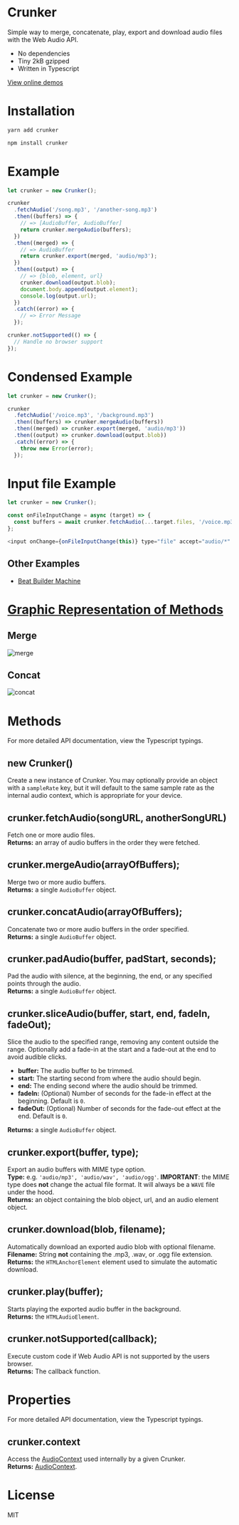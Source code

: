 # Crunker

Simple way to merge, concatenate, play, export and download audio files with the Web Audio API.

- No dependencies
- Tiny 2kB gzipped
- Written in Typescript

[View online demos](https://jaggad.github.io/crunker/examples/)

# Installation

```sh
yarn add crunker
```

```sh
npm install crunker
```

# Example

```javascript
let crunker = new Crunker();

crunker
  .fetchAudio('/song.mp3', '/another-song.mp3')
  .then((buffers) => {
    // => [AudioBuffer, AudioBuffer]
    return crunker.mergeAudio(buffers);
  })
  .then((merged) => {
    // => AudioBuffer
    return crunker.export(merged, 'audio/mp3');
  })
  .then((output) => {
    // => {blob, element, url}
    crunker.download(output.blob);
    document.body.append(output.element);
    console.log(output.url);
  })
  .catch((error) => {
    // => Error Message
  });

crunker.notSupported(() => {
  // Handle no browser support
});
```

# Condensed Example

```javascript
let crunker = new Crunker();

crunker
  .fetchAudio('/voice.mp3', '/background.mp3')
  .then((buffers) => crunker.mergeAudio(buffers))
  .then((merged) => crunker.export(merged, 'audio/mp3'))
  .then((output) => crunker.download(output.blob))
  .catch((error) => {
    throw new Error(error);
  });
```

# Input file Example

```javascript
let crunker = new Crunker();

const onFileInputChange = async (target) => {
  const buffers = await crunker.fetchAudio(...target.files, '/voice.mp3', '/background.mp3');
};

<input onChange={onFileInputChange(this)} type="file" accept="audio/*" />;
```

## Other Examples

- [Beat Builder Machine](examples/client/beatBuilder.html)

# [Graphic Representation of Methods](https://github.com/jackedgson/crunker/issues/16)

## Merge

![merge](https://user-images.githubusercontent.com/12958674/88806278-968f0680-d186-11ea-9cb5-8ef2606ffcc7.png)

## Concat

![concat](https://user-images.githubusercontent.com/12958674/88806297-9d1d7e00-d186-11ea-8cd2-c64cb0324845.png)

# Methods

For more detailed API documentation, view the Typescript typings.

## new Crunker()

Create a new instance of Crunker.
You may optionally provide an object with a `sampleRate` key, but it will default to the same sample rate as the internal audio context, which is appropriate for your device.

## crunker.fetchAudio(songURL, anotherSongURL)

Fetch one or more audio files.\
**Returns:** an array of audio buffers in the order they were fetched.

## crunker.mergeAudio(arrayOfBuffers);

Merge two or more audio buffers.\
**Returns:** a single `AudioBuffer` object.

## crunker.concatAudio(arrayOfBuffers);

Concatenate two or more audio buffers in the order specified.\
**Returns:** a single `AudioBuffer` object.

## crunker.padAudio(buffer, padStart, seconds);

Pad the audio with silence, at the beginning, the end, or any specified points through the audio.\
**Returns:** a single `AudioBuffer` object.

## crunker.sliceAudio(buffer, start, end, fadeIn, fadeOut);

Slice the audio to the specified range, removing any content outside the range. Optionally add a fade-in at the start and a fade-out at the end to avoid audible clicks.

- **buffer:** The audio buffer to be trimmed.
- **start:** The starting second from where the audio should begin.
- **end:** The ending second where the audio should be trimmed.
- **fadeIn:** (Optional) Number of seconds for the fade-in effect at the beginning. Default is `0`.
- **fadeOut:** (Optional) Number of seconds for the fade-out effect at the end. Default is `0`.

**Returns:** a single `AudioBuffer` object.

## crunker.export(buffer, type);

Export an audio buffers with MIME type option.\
**Type:** e.g. `'audio/mp3', 'audio/wav', 'audio/ogg'`.
**IMPORTANT**: the MIME type does **not** change the actual file format. It will always be a `WAVE` file under the hood.\
**Returns:** an object containing the blob object, url, and an audio element object.

## crunker.download(blob, filename);

Automatically download an exported audio blob with optional filename.\
**Filename:** String **not** containing the .mp3, .wav, or .ogg file extension.\
**Returns:** the `HTMLAnchorElement` element used to simulate the automatic download.

## crunker.play(buffer);

Starts playing the exported audio buffer in the background.\
**Returns:** the `HTMLAudioElement`.

## crunker.notSupported(callback);

Execute custom code if Web Audio API is not supported by the users browser.\
**Returns:** The callback function.

# Properties

For more detailed API documentation, view the Typescript typings.

## crunker.context

Access the [AudioContext](https://developer.mozilla.org/en-US/docs/Web/API/AudioContext) used internally by a given Crunker.\
**Returns:** [AudioContext](https://developer.mozilla.org/en-US/docs/Web/API/AudioContext).

# License

MIT
